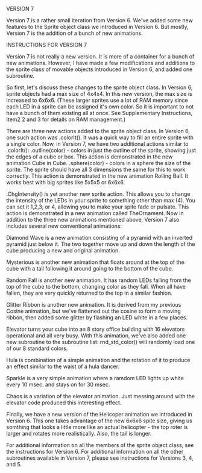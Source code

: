 VERSION 7

Version 7 is a rather small iteration from Version 6. We've added some new features to the Sprite object class we introduced in Version 6. But mostly, Version 7 is the addition of a bunch of new animations.

INSTRUCTIONS FOR VERSION 7

Version 7 is not really a new version. It is more of a container for a bunch of new animations. However, I have made a few modifications and additions to the sprite class of movable objects introduced in Version 6, and added one subroutine.

So first, let's discuss these changes to the sprite object class. In Version 6, sprite objects had a max size of 4x4x4. In this new version, the max size is increased to 6x6x6. (These larger sprites use a lot of RAM memory since each LED in a sprite can be assigned it's own color. So it is important to not have a bunch of them existing all at once. See Supplementary Instructions, Item2 2 and 3 for details on RAM management.)

There are three new actions added to the sprite object class. In Version 6, one such action was .colorIt(). It was a quick way to fill an entire sprite with a single color. Now, in Version 7, we have two additional actions similar to .colorIt():
.outline(color) - colors in just the outline of the sprite, showing just the edges of a cube or box. This action is demonstrated in the new animation Cube in Cube.
.sphere(color) - colors in a sphere the size of the sprite. The sprite should have all 3 dimensions the same for this to work correctly. This action is demonstrated in the new animation Rolling Ball. It works best with big sprites like 5x5x5 or 6x6x6.

.ChgIntensity() is yet another new sprite action. This allows you to change the intensity of the LEDs in your sprite to something other than max (4). You can set it 1,2,3, or 4, allowing you to make your spite fade or pulsate. This action is demonstrated in a new animation called TheOrnament.
Now in addition to the three new animations mentioned above, Version 7 also includes several new conventional animations:

Diamond Wave is a new animation consisting of a pyramid with an inverted pyramid just below it. The two together move up and down the length of the cube producing a new and original animation.

Mysterious is another new animation that floats around at the top of the cube with a tail following it around going to the bottom of the cube.

Random Fall is another new animation. It has random LEDs falling from the top of the cube to the bottom, changing color as they fall. When all have fallen, they are very quickly returned to the top in a similar fashion.

Glitter Ribbon is another new animation. It is derived from my previous Cosine animation, but we've flattened out the cosine to form a moving ribbon, then added some glitter by flashing an LED white in a few places.

Elevator turns your cube into an 8 story office building with 16 elevators operational and all very busy. With this animation, we've also added one new subroutine to the subroutine list: rnd_std_color() will randomly load one of our 8 standard colors.

Hula is combination of a simple animation and the rotation of it to produce an effect similar to the waist of a hula dancer.

Sparkle is a very simple animation where a ramdom LED lights up white every 10 msec. and stays on for 30 msec.

Chaos is a variation of the elevator animation. Just messing around with the elevator code produced this interesting effect.

Finally, we have a new version of the Helicoper animation we introduced in Version 6. This one takes advantage of the new 6x6x6 spite size, giving us somthing that looks a little more like an actual helicopter - the top roter is larger and rotates more realistically. Also, the tail is longer.

For additional information on all the members of the sprite object class, see the instructions for Version 6. For additional information on all the other subroutines available in Version 7, please see instructions for Versions 3, 4, and 5.

